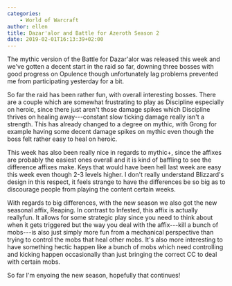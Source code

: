 ```yaml
---
categories:
    - World of Warcraft
author: ellen
title: Dazar'alor and Battle for Azeroth Season 2
date: 2019-02-01T16:13:39+02:00
---
```

The mythic version of the Battle for Dazar'alor was released this week and we've gotten a decent start in the raid so far, downing three bosses with good progress on Opulence though unfortunately lag problems prevented me from participating yesterday for a bit.

So far the raid has been rather fun, with overall interesting bosses. There are a couple which are somewhat frustrating to play as Discipline especially on heroic, since there just aren't those damage spikes which Discipline thrives on healing away---constant slow ticking damage really isn't a strength. This has already changed to a degree on mythic, with Grong for example having some decent damage spikes on mythic even though the boss felt rather easy to heal on heroic.

This week has also been really nice in regards to mythic+, since the affixes are probably the easiest ones overall and it is kind of baffling to see the difference affixes make. Keys that would have been hell last week are easy this week even though 2-3 levels higher. I don't really understand Blizzard's design in this respect, it feels strange to have the differences be so big as to discourage people from playing the content certain weeks.

With regards to big differences, with the new season we also got the new seasonal affix, Reaping. In contrast to Infested, this affix is actually reallyfun. It allows for some strategic play since you need to think about when it gets triggered but the way you deal with the affix---kill a bunch of mobs---is also just simply more fun from a mechanical perspective than trying to control the mobs that heal other mobs. It's also more interesting to have something hectic happen like a bunch of mobs which need controlling and kicking happen occasionally than just bringing the correct CC to deal with certain mobs.

So far I'm enyoing the new season, hopefully that continues!
